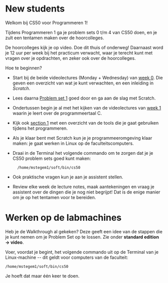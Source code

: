 # New students

Welkom bij CS50 voor Programmeren 1!

Tijdens Programmeren 1 ga je problem sets 0 t/m 4 van CS50 doen, en je zult
een tentamen maken over de hoorcolleges.

De hoorcolleges kijk je op video. Doe dit thuis of onderweg! Daarnaast word je
12 uur per week bij het practicum verwacht, waar je terecht kunt met vragen
over je opdrachten, en zeker ook over de hoorcolleges.

Hoe te beginnen?

* Start bij de beide videolectures (Monday + Wednesday) van [week 0](/page/3).
  Die geven een overzicht van wat je kunt verwachten, en een inleiding in
  *Scratch*.

* Lees daarna [Problem set 1](/page/150) goed door en ga aan de slag met
  Scratch.

* Ondertussen begin je al met het kijken van de videolectures van [week
  1](/page/14) waarin je leert over de programmeertaal C.

* Kijk ook [section 1](/page/130) met een overzicht van de tools die je gaat
  gebruiken tijdens het programmeren.

* Als je klaar bent met Scratch kun je je programmeeromgeving klaar maken: je
  gaat werken in Linux op de faculteitscomputers.

* Draai in de Terminal het volgende commando om te zorgen dat je je CS50
  problem sets goed kunt maken:

		/home/mstegem1/soft/bin/cs50

* Ook praktische vragen kun je aan je assistent stellen.

* Review elke week de lecture notes, maak aantekeningen en vraag je assistent
  over de dingen die je nog niet begrijpt! Dat is de enige manier om je op het
  tentamen voor te bereiden.

# Werken op de labmachines

Heb je de Walkthrough al gekeken? Deze geeft een idee van de stappen die je
kunt nemen om je Problem Set op te lossen. Zie onder **standard edition &rarr;
video**.

Voer, voordat je begint, het volgende commando uit op de Terminal van je
Linux-machine -- dit geldt voor computers van de faculteit:

	/home/mstegem1/soft/bin/cs50

Je hoeft dat maar één keer te doen.
